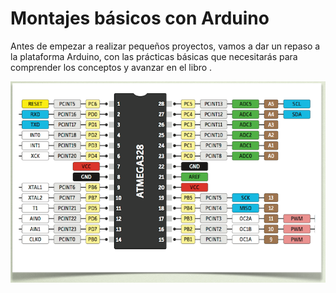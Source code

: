 
# Montajes básicos con Arduino

Antes de empezar a realizar pequeños proyectos, vamos a dar un repaso a la plataforma Arduino, con las prácticas básicas que necesitarás para comprender los conceptos y avanzar en el libro .

![](img/Captura_de_pantalla_2015-05-19_a_las_11.49.54.png)


